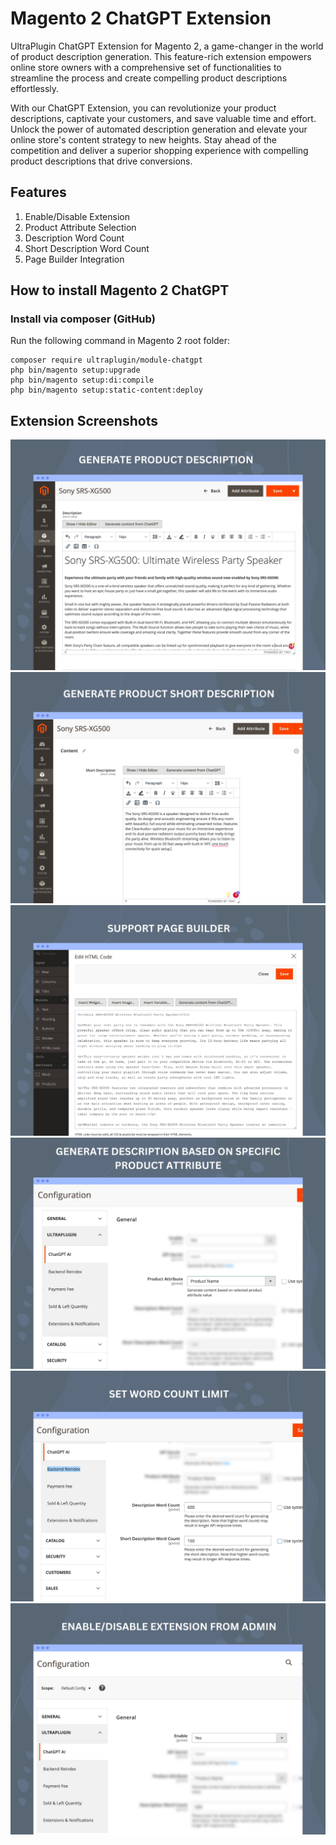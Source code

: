 # Magento 2 ChatGPT Extension
UltraPlugin ChatGPT Extension for Magento 2, a game-changer in the world of product description generation. This feature-rich extension empowers online store owners with a comprehensive set of functionalities to streamline the process and create compelling product descriptions effortlessly.

With our ChatGPT Extension, you can revolutionize your product descriptions, captivate your customers, and save valuable time and effort. Unlock the power of automated description generation and elevate your online store's content strategy to new heights. Stay ahead of the competition and deliver a superior shopping experience with compelling product descriptions that drive conversions.

## Features

1. Enable/Disable Extension
2. Product Attribute Selection
3. Description Word Count
4. Short Description Word Count
5. Page Builder Integration

## How to install Magento 2 ChatGPT
### Install via composer (GitHub)
Run the following command in Magento 2 root folder:

```
composer require ultraplugin/module-chatgpt
php bin/magento setup:upgrade
php bin/magento setup:di:compile
php bin/magento setup:static-content:deploy
```

## Extension Screenshots

<img src="https://github.com/ultraplugin/module-screenshots/blob/master/chatgpt/1-description-generate.jpg"/>
<img src="https://github.com/ultraplugin/module-screenshots/blob/master/chatgpt/2-short-description-generate.jpg"/>
<img src="https://github.com/ultraplugin/module-screenshots/blob/master/chatgpt/3-page-builder.jpg"/>
<img src="https://github.com/ultraplugin/module-screenshots/blob/master/chatgpt/4-admin-product-attribute.jpg"/>
<img src="https://github.com/ultraplugin/module-screenshots/blob/master/chatgpt/5-admin-word-count.jpg"/>
<img src="https://github.com/ultraplugin/module-screenshots/blob/master/chatgpt/6-admin-enable-disable.jpg"/>
